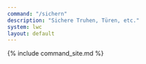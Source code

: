 ```yaml
---
command: "/sichern"
description: "Sichere Truhen, Türen, etc."
system: lwc
layout: default
---
```

{% include command_site.md %}
